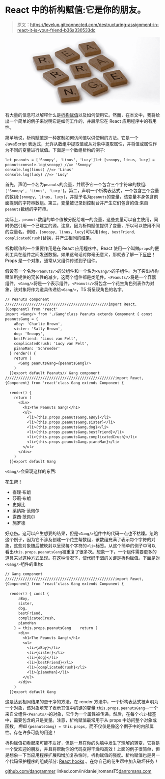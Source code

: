 # React 中的析构赋值:它是你的朋友。

> 原文：<https://levelup.gitconnected.com/destructuring-assignment-in-react-it-is-your-friend-b36a330533dc>

![](img/d7bd451ec94b631a8bd67bb3a7f426c1.png)

有大量的信息可以解释什么是[析构赋值](https://developer.mozilla.org/en-US/docs/Web/JavaScript/Reference/Operators/Destructuring_assignment)以及如何使用它。然而，在本文中，我将给出一个简单的例子来说明它是如何工作的，并展示它在 React 应用程序中的有用性。

简单地说，析构赋值是一种定制如何访问值以供使用的方法。它是一个 JavaScript 表达式，允许从数组中提取值或从对象中提取属性，并将值或属性作为不同的变量进行赋值。下面是一个数组析构的例子:

```
let peanuts = ['Snoopy', 'Linus', 'Lucy']let [snoopy, linus, lucy] = peanutsconsole.log(snoopy) //=> 'Snoopy'
console.log(linus) //=> 'Linus'
console.log(lucy) //=> 'Lucy'
```

首先，声明一个名为`peanuts`的变量，并赋予它一个包含三个字符串的数组:`['Snoopy', 'Linus', 'Lucy']`。第二，声明一个析构表达式，一个包含三个变量的数组:`[snoopy, linus, lucy]`，并赋予名为`peanuts`的变量，该变量本身包含前面提到的字符串数组。第三，变量被记录到控制台并产生它们包含的值:来自`peanuts`数组的字符串。

实际上，`peanuts`数组的单个值被分配给唯一的变量，这些变量可以自主使用，同时仍然引用一个已建立的源。注意，因为析构赋值提供了变量，所以可以使用不同的变量名。例如，`[snoopy, linus, lucy]`可以用`[dog, bestFriend, complicatedCrush]`替换，并产生相同的结果。

析构赋值的一个重要作用是在 React 应用程序中。React 使用一个叫做`props`的便利工具在组件之间发送数据。如果这句话对你毫无意义，那就去了解一下[反应](https://reactjs.org/)！Props 是一个对象，通常从父组件传递到子组件。

假设有一个名为`<Peanuts/>`的父组件和一个名为`<Gang/>`的子组件。为了突出析构赋值所提供的冗长性的减少，这两个组件都是类组件。`<Peanuts/>`将是一个容器组件，`<Gang/>`将是一个表示组件。`<Peanuts/>`将包含一个花生角色列表作为对象，该对象将作为道具传递给`<Gang/>`，T5 将呈现角色的名字。

```
// Peanuts component ///////////////////////////////////////////////import React, {Component} from 'react'
import <Gang/> from './Gang'class Peanuts extends Component { const peanutsGang = {
    aBoy: 'Charlie Brown',
    sister: 'Sally Brown',
    dog: 'Snoopy',
    bestFriend: 'Linus van Pelt',
    complicatedCrush: 'Lucy van Pelt',
    pianoMan: 'Schroeder'
  } render() {
    return (
      <Gang peanutsGang={peanutsGang}/>
    )
  }}export default Peanuts// Gang component //////////////////////////////////////////////////import React, {Component} from 'react'class Gang extends Component {

  render() {
    return (
      <div>
        <h1>The Peanuts Gang!</h1>
        <ul>
          <li>{this.props.peanutsGang.aBoy}</li>
          <li>{this.props.peanutsGang.sister}</li>
          <li>{this.props.peanutsGang.dog}</li>
          <li>{this.props.peanutsGang.bestFriend}</li>
          <li>{this.props.peanutsGang.complicatedCrush}</li>
          <li>{this.props.peanutsGang.pianoMan}</li>
        </ul>
      </div>
    )
  }}export default Gang
```

`<Gang/>`会呈现这样的东西:

花生帮！

*   查理·布朗
*   莎莉·布朗
*   史努比
*   莱纳斯·范佩尔
*   露西·范佩尔
*   施罗德

好悲伤。这可以产生想要的结果，但是`<Gang/>`组件中的代码一点也不枯燥。忽略这个例子，因为它不涉及创建一个花生帮数组，该数组充满了表示每个字符的对象，这些对象随后被映射以呈现每个字符的`<li>`标签。从这个简单的例子中可以看出`this.props.peanutsGang`被重复了很多次。想象一下，一个组件需要更多的道具来以这种方式呈现。在这种情况下，使代码干涸的关键是析构赋值。下面是对`<Gang/>`组件的重构:

```
// Gang component //////////////////////////////////////////////////import React, {Component} from 'react'class Gang extends Component {

  render() { const {
      aBoy, 
      sister, 
      dog, 
      bestFriend, 
      complicatedCrush, 
      pianoMan
    } = this.props.peanutsGang    return (
      <div>
        <h1>The Peanuts Gang!</h1>
        <ul>
          <li>{aBoy}</li>
          <li>{sister}</li>
          <li>{dog}</li>
          <li>{bestFriend}</li>
          <li>{complicatedCrush}</li>
          <li>{pianoMan}</li>
        </ul>
      </div>
    )
  }}export default Gang
```

这是达到相同结果的更干净的方法。在 render 方法中，一个析构表达式被声明为一个对象，该对象填充了表示其值中的键的变量:`this.props.peanutsGang`—一个来自父组件`<Peanuts/>`的对象，它作为一个属性被传递。然后，在每个`<li>`标签中，需要包含的只是变量。注意，析构赋值最常用于从 props 中访问整个对象或函数，*例如* `{peanutsGang} = this.props`，而不仅仅是像这个例子中的内部属性。存在许多可能的用途！

析构赋值初看起来可能不友好，但是一旦在你的头脑中发生了理解的转变，它将是一个受欢迎的朋友，并且将帮助你的代码变得干燥和高效！上面的例子很简单，但是想象一下当应用程序扩展和增加复杂性时，析构赋值的强度。析构赋值也是另一个代码保护程序的组成部分: [React hooks](https://reactjs.org/docs/hooks-intro.html) 。在你自己的花生帮中加入破坏任务！

[github.com/dangrammer](https://github.com/dangrammer)
linked.com/in/danieljromansT5[danromans.com](http://danromans.com/)